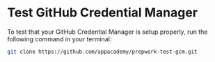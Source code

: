 # Test GitHub Credential Manager

To test that your GitHub Credential Manager is setup properly, run the following
command in your terminal:

```sh
git clone https://github.com/appacademy/prepwork-test-gcm.git
```
